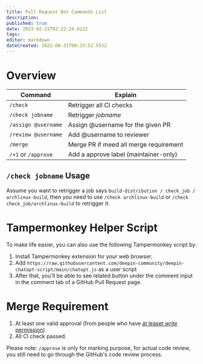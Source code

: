 ```yaml
---
title: Pull Request Bot Commands List
description: 
published: true
date: 2023-02-22T02:22:24.012Z
tags: 
editor: markdown
dateCreated: 2022-08-31T08:33:52.553Z
---
```


# Overview

Command              | Explain                                
---------------------|---------------------------------------------------
`/check`             | Retrigger all CI checks                
`/check jobname`     | Retrigger *jobname*                    
`/assign @username`  | Assign @username for the given PR      
`/review @username`  | Add @username to reviewer              
`/merge`             | Merge PR if meed all merge requirement 
`/+1` or `/approve`  | Add a approve label (maintainer-only)  

## `/check jobname` Usage 

Assume you want to retrigger a job says `build-distribution / check_job / archlinux-build`, then you need to use `/check archlinux-build` or `/check check_job/archlinux-build` to retrigger it.

# Tampermonkey Helper Script

To make life easier, you can also use the following Tampermonkey script by:

1. Install Tampermonkey extension for your web browser.
2. Add `https://raw.githubusercontent.com/deepin-community/deepin-chatopt-script/main/chatopt.js` as a user script 
3. After that, you'll be able to see related button under the comment input in the comment tab of a GitHub Pull Request page.

# Merge Requirement

1. At least one valid approval (from people who have [at leaset *write* permission](https://docs.github.com/en/organizations/managing-access-to-your-organizations-repositories/repository-roles-for-an-organization#permissions-for-each-role)).
2. All CI check passed.

Please note: `/approve` is only for marking purpose, for actual code review, you still need to go through the GitHub's code review process.
